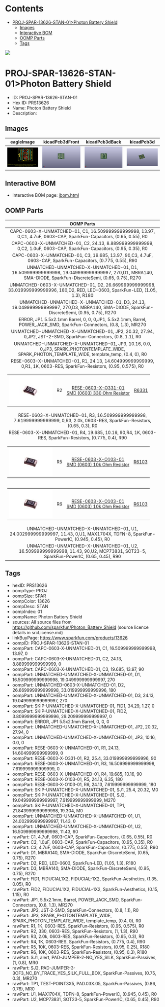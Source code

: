 



Contents
========

* [PROJ-SPAR-13626-STAN-01>Photon Battery Shield](#proj-spar-13626-stan-01photon-battery-shield)
	* [Images](#images)
	* [Interactive BOM](#interactive-bom)
	* [OOMP Parts](#oomp-parts)
	* [Tags](#tags)
  
![][im]
# PROJ-SPAR-13626-STAN-01>Photon Battery Shield

- ID: PROJ-SPAR-13626-STAN-01
- Hex ID: PRS13626
- Name: Photon Battery Shield
- Description: 

## Images
  
  

|eagleImage|kicadPcb3dFront|kicadPcb3dBack|kicadPcb3d|
| :---: | :---: | :---: | :---: |
|[![eagleImage](eagleImage_140.png)](eagleImage_600.png)|[![kicadPcb3dFront](kicadPcb3dFront_140.png)](kicadPcb3dFront_600.png)|[![kicadPcb3dBack](kicadPcb3dBack_140.png)](kicadPcb3dBack_600.png)|[![kicadPcb3d](kicadPcb3d_140.png)](kicadPcb3d_600.png)|

## Interactive BOM

- Interactive BOM page: [ibom.html](kicad/bom/ibom.html)

## OOMP Parts
  

|OOMP Parts|
| :---: |
|CAPC-0603-X-UNMATCHED-01, C1, 16.509999999999998, 13.97, 0,C1, 4.7uF, 0603-CAP, SparkFun-Capacitors, (0.65, 0.55), R0|
|CAPC-0603-X-UNMATCHED-01, C2, 24.13, 8.889999999999999, 0,C2, 1.0uF, 0603-CAP, SparkFun-Capacitors, (0.95, 0.35), R0|
|CAPC-0603-X-UNMATCHED-01, C3, 19.685, 13.97, 90,C3, 4.7uF, 0603-CAP, SparkFun-Capacitors, (0.775, 0.55), R90|
|UNMATCHED-UNMATCHED-X-UNMATCHED-01, D1, 16.509999999999998, 19.049999999999997, 270,D1, MBRA140, SMA-DIODE, SparkFun-DiscreteSemi, (0.65, 0.75), R270|
|UNMATCHED-0603-X-UNMATCHED-01, D2, 26.669999999999998, 33.019999999999996, 180,D2, RED, LED-0603, SparkFun-LED, (1.05, 1.3), R180|
|UNMATCHED-UNMATCHED-X-UNMATCHED-01, D3, 24.13, 19.049999999999997, 270,D3, MBRA140, SMA-DIODE, SparkFun-DiscreteSemi, (0.95, 0.75), R270|
|ERROR, JP1 5.5x2.1mm Barrel, 0, 0, 0,JP1, 5.5x2.1mm, Barrel, POWER_JACK_SMD, SparkFun-Connectors, (0.8, 1.3), MR270|
|UNMATCHED-UNMATCHED-X-UNMATCHED-01, JP2, 20.32, 27.94, 0,JP2, JST-2-SMD, SparkFun-Connectors, (0.8, 1.1), R0|
|UNMATCHED-UNMATCHED-X-UNMATCHED-01, JP3, 10.16, 0.0, 0,JP3, SPARK_PHOTONTEMPLATE_WIDE, SPARK_PHOTON_TEMPLATE_WIDE, template_temp, (0.4, 0), R0|
|RESE-0603-X-UNMATCHED-01, R1, 24.13, 14.604999999999999, 0,R1, 1K, 0603-RES, SparkFun-Resistors, (0.95, 0.575), R0|
|<table><tr><td>![RESE-0603-X-O331-01](https://raw.githubusercontent.com/oomlout/oomlout_OOMP_parts/main/RESE-0603-X-O331-01/image_140.jpg)</td><td> R2</td><td>[RESE-0603-X-O331-01<br>SMD (0603) 330 Ohm Resistor](https://github.com/oomlout/oomlout_OOMP_parts/tree/main/RESE-0603-X-O331-01/)</td><td>[R6331](https://github.com/oomlout/oomlout_OOMP_parts/tree/main/RESE-0603-X-O331-01/)</td></tr></table>|
|RESE-0603-X-UNMATCHED-01, R3, 16.509999999999998, 7.619999999999999, 0,R3, 2.0k, 0603-RES, SparkFun-Resistors, (0.65, 0.3), R0|
|RESE-0603-X-UNMATCHED-01, R4, 19.685, 10.16, 90,R4, 1K, 0603-RES, SparkFun-Resistors, (0.775, 0.4), R90|
|<table><tr><td>![RESE-0603-X-O103-01](https://raw.githubusercontent.com/oomlout/oomlout_OOMP_parts/main/RESE-0603-X-O103-01/image_140.jpg)</td><td> R5</td><td>[RESE-0603-X-O103-01<br>SMD (0603) 10k Ohm Resistor](https://github.com/oomlout/oomlout_OOMP_parts/tree/main/RESE-0603-X-O103-01/)</td><td>[R6103](https://github.com/oomlout/oomlout_OOMP_parts/tree/main/RESE-0603-X-O103-01/)</td></tr></table>|
|<table><tr><td>![RESE-0603-X-O103-01](https://raw.githubusercontent.com/oomlout/oomlout_OOMP_parts/main/RESE-0603-X-O103-01/image_140.jpg)</td><td> R6</td><td>[RESE-0603-X-O103-01<br>SMD (0603) 10k Ohm Resistor](https://github.com/oomlout/oomlout_OOMP_parts/tree/main/RESE-0603-X-O103-01/)</td><td>[R6103](https://github.com/oomlout/oomlout_OOMP_parts/tree/main/RESE-0603-X-O103-01/)</td></tr></table>|
|UNMATCHED-UNMATCHED-X-UNMATCHED-01, U1, 24.002999999999997, 11.43, 0,U1, MAX1704X, TDFN-8, SparkFun-PowerIC, (0.945, 0.45), R0|
|UNMATCHED-UNMATCHED-X-UNMATCHED-01, U2, 16.509999999999998, 11.43, 90,U2, MCP73831, SOT23-5, SparkFun-PowerIC, (0.65, 0.45), R90|

## Tags

- hexID: PRS13626
- oompType: PROJ
- oompSize: SPAR
- oompColor: 13626
- oompDesc: STAN
- oompIndex: 01
- oompName: Photon Battery Shield
- sources: All source files from https://github.com/sparkfun/Photon_Battery_Shield (source licence details in srcLicense.md)
- linkBuyPage: https://www.sparkfun.com/products/13626
- oompID: PROJ-SPAR-13626-STAN-01
- oompPart: CAPC-0603-X-UNMATCHED-01, C1, 16.509999999999998, 13.97, 0
- oompPart: CAPC-0603-X-UNMATCHED-01, C2, 24.13, 8.889999999999999, 0
- oompPart: CAPC-0603-X-UNMATCHED-01, C3, 19.685, 13.97, 90
- oompPart: UNMATCHED-UNMATCHED-X-UNMATCHED-01, D1, 16.509999999999998, 19.049999999999997, 270
- oompPart: UNMATCHED-0603-X-UNMATCHED-01, D2, 26.669999999999998, 33.019999999999996, 180
- oompPart: UNMATCHED-UNMATCHED-X-UNMATCHED-01, D3, 24.13, 19.049999999999997, 270
- oompPart: SKIP-UNMATCHED-X-UNMATCHED-01, FID1, 34.29, 1.27, 0
- oompPart: SKIP-UNMATCHED-X-UNMATCHED-01, FID2, 3.8099999999999996, 29.209999999999997, 0
- oompPart: ERROR, JP1 5.5x2.1mm Barrel, 0, 0, 0
- oompPart: UNMATCHED-UNMATCHED-X-UNMATCHED-01, JP2, 20.32, 27.94, 0
- oompPart: UNMATCHED-UNMATCHED-X-UNMATCHED-01, JP3, 10.16, 0.0, 0
- oompPart: RESE-0603-X-UNMATCHED-01, R1, 24.13, 14.604999999999999, 0
- oompPart: RESE-0603-X-O331-01, R2, 25.4, 33.019999999999996, 90
- oompPart: RESE-0603-X-UNMATCHED-01, R3, 16.509999999999998, 7.619999999999999, 0
- oompPart: RESE-0603-X-UNMATCHED-01, R4, 19.685, 10.16, 90
- oompPart: RESE-0603-X-O103-01, R5, 24.13, 6.35, 180
- oompPart: RESE-0603-X-O103-01, R6, 24.13, 7.619999999999999, 180
- oompPart: SKIP-UNMATCHED-X-UNMATCHED-01, SJ1, 25.4, 20.32, M0
- oompPart: SKIP-UNMATCHED-X-UNMATCHED-01, SJ2, 19.049999999999997, 7.619999999999999, M270
- oompPart: SKIP-UNMATCHED-X-UNMATCHED-01, TP1, 21.843999999999998, 19.304, M0
- oompPart: UNMATCHED-UNMATCHED-X-UNMATCHED-01, U1, 24.002999999999997, 11.43, 0
- oompPart: UNMATCHED-UNMATCHED-X-UNMATCHED-01, U2, 16.509999999999998, 11.43, 90
- rawPart: C1, 4.7uF, 0603-CAP, SparkFun-Capacitors, (0.65, 0.55), R0
- rawPart: C2, 1.0uF, 0603-CAP, SparkFun-Capacitors, (0.95, 0.35), R0
- rawPart: C3, 4.7uF, 0603-CAP, SparkFun-Capacitors, (0.775, 0.55), R90
- rawPart: D1, MBRA140, SMA-DIODE, SparkFun-DiscreteSemi, (0.65, 0.75), R270
- rawPart: D2, RED, LED-0603, SparkFun-LED, (1.05, 1.3), R180
- rawPart: D3, MBRA140, SMA-DIODE, SparkFun-DiscreteSemi, (0.95, 0.75), R270
- rawPart: FID1, FIDUCIAL1X2, FIDUCIAL-1X2, SparkFun-Aesthetics, (1.35, 0.05), R0
- rawPart: FID2, FIDUCIAL1X2, FIDUCIAL-1X2, SparkFun-Aesthetics, (0.15, 1.15), R0
- rawPart: JP1, 5.5x2.1mm, Barrel, POWER_JACK_SMD, SparkFun-Connectors, (0.8, 1.3), MR270
- rawPart: JP2, JST-2-SMD, SparkFun-Connectors, (0.8, 1.1), R0
- rawPart: JP3, SPARK_PHOTONTEMPLATE_WIDE, SPARK_PHOTON_TEMPLATE_WIDE, template_temp, (0.4, 0), R0
- rawPart: R1, 1K, 0603-RES, SparkFun-Resistors, (0.95, 0.575), R0
- rawPart: R2, 330, 0603-RES, SparkFun-Resistors, (1, 1.3), R90
- rawPart: R3, 2.0k, 0603-RES, SparkFun-Resistors, (0.65, 0.3), R0
- rawPart: R4, 1K, 0603-RES, SparkFun-Resistors, (0.775, 0.4), R90
- rawPart: R5, 10K, 0603-RES, SparkFun-Resistors, (0.95, 0.25), R180
- rawPart: R6, 10K, 0603-RES, SparkFun-Resistors, (0.95, 0.3), R180
- rawPart: SJ1, alert, PAD-JUMPER-2-NO_YES_SILK, SparkFun-Passives, (1, 0.8), MR0
- rawPart: SJ2, PAD-JUMPER-3-3OF3_NC_BY_TRACE_YES_SILK_FULL_BOX, SparkFun-Passives, (0.75, 0.3), MR270
- rawPart: TP1, TEST-POINT3X5, PAD.03X.05, SparkFun-Passives, (0.86, 0.76), MR0
- rawPart: U1, MAX1704X, TDFN-8, SparkFun-PowerIC, (0.945, 0.45), R0
- rawPart: U2, MCP73831, SOT23-5, SparkFun-PowerIC, (0.65, 0.45), R90



[im]: kicadPcb3d_450.png
